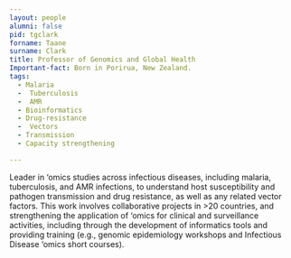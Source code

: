 ```yaml
---
layout: people
alumni: false
pid: tgclark
forname: Taane
surname: Clark
title: Professor of Genomics and Global Health
Important-fact: Born in Porirua, New Zealand.
tags:
  - Malaria
  -  Tuberculosis
  -  AMR
  - Bioinformatics
  - Drug-resistance
  -  Vectors
  - Transmission
  - Capacity strengthening

---
```

 
  Leader in ‘omics studies across infectious diseases, including malaria, tuberculosis, and AMR infections, to understand host susceptibility and pathogen transmission and drug resistance, as well as any related vector factors. This work involves collaborative projects in >20 countries, and strengthening the application of ‘omics for clinical and surveillance activities, including through the development of informatics tools and providing training (e.g., genomic epidemiology workshops and Infectious Disease ‘omics short courses).
